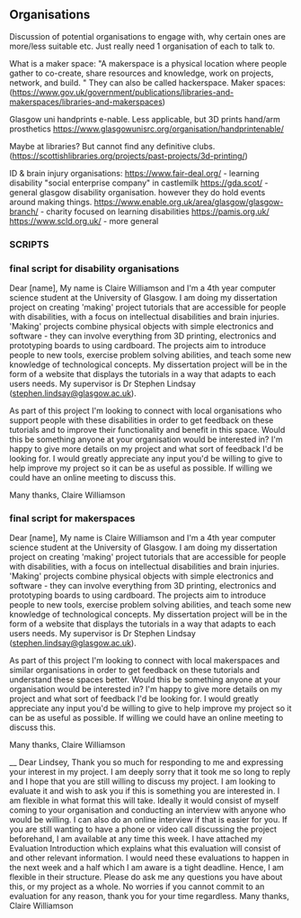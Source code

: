 ## Organisations
Discussion of potential organisations to engage with, why certain ones are more/less suitable etc. 
Just really need 1 organisation of each to talk to.

What is a maker space: 
"A makerspace is a physical location where people gather to co-create, share resources and knowledge, work on projects, network, and build. "
They can also be called hackerspace.
Maker spaces: (https://www.gov.uk/government/publications/libraries-and-makerspaces/libraries-and-makerspaces) 

Glasgow uni handprints e-nable. Less applicable, but 3D prints hand/arm prosthetics https://www.glasgowunisrc.org/organisation/handprintenable/

Maybe at libraries? But cannot find any definitive clubs. (https://scottishlibraries.org/projects/past-projects/3d-printing/)

ID & brain injury organisations:
https://www.fair-deal.org/ - learning disability "social enterprise company" in castlemilk
https://gda.scot/ - general glasgow disability organisation. however they do hold events around making things. 
https://www.enable.org.uk/area/glasgow/glasgow-branch/ - charity focused on learning disabilities 
https://pamis.org.uk/
https://www.scld.org.uk/ - more general

### SCRIPTS
### final script for disability organisations
Dear [name],                                                              My name is Claire Williamson and I'm a 4th year computer science student at the University of Glasgow. I am doing my dissertation project on creating 'making' project tutorials that are accessible for people with disabilities, with a focus on intellectual disabilities and brain injuries. 'Making' projects combine physical objects with simple electronics and software - they can involve everything from 3D printing, electronics and prototyping boards to using cardboard. The projects aim to introduce people to new tools, exercise problem solving abilities, and teach some new knowledge of technological concepts. My dissertation project will be in the form of a website that displays the tutorials in a way that adapts to each users needs. My supervisor is Dr Stephen Lindsay (stephen.lindsay@glasgow.ac.uk).

As part of this project I'm looking to connect with local organisations who support people with these disabilities in order to get feedback on these tutorials and to improve their functionality and benefit in this space. Would this be something anyone at your organisation would be interested in? I'm happy to give more details on my project and what sort of feedback I'd be looking for. I would greatly appreciate any input you'd be willing to give to help improve my project so it can be as useful as possible. If willing we could have an online meeting to discuss this.

Many thanks, Claire Williamson

### final script for makerspaces
Dear [name],                                                              My name is Claire Williamson and I'm a 4th year computer science student at the University of Glasgow. I am doing my dissertation project on creating 'making' project tutorials that are accessible for people with disabilities, with a focus on intellectual disabilities and brain injuries. 'Making' projects combine physical objects with simple electronics and software - they can involve everything from 3D printing, electronics and prototyping boards to using cardboard. The projects aim to introduce people to new tools, exercise problem solving abilities, and teach some new knowledge of technological concepts. My dissertation project will be in the form of a website that displays the tutorials in a way that adapts to each users needs. My supervisor is Dr Stephen Lindsay (stephen.lindsay@glasgow.ac.uk).

As part of this project I'm looking to connect with local makerspaces and similar organisations in order to get feedback on these tutorials and understand these spaces better. Would this be something anyone at your organisation would be interested in? I'm happy to give more details on my project and what sort of feedback I'd be looking for. I would greatly appreciate any input you'd be willing to give to help improve my project so it can be as useful as possible. If willing we could have an online meeting to discuss this.

Many thanks, Claire Williamson

__
Dear Lindsey,
Thank you so much for responding to me and expressing your interest in my project. I am deeply sorry that it took me so long to reply and I hope that you are still willing to discuss my project. 
I am looking to evaluate it and wish to ask you if this is something you are interested in. I am flexible in what format this will take. Ideally it would consist of myself coming to your organisation and conducting an interview with anyone who would be willing. I can also do an online interview if that is easier for you. If you are still wanting to have a phone or video call discussing the project beforehand, I am available at any time this week.
I have attached my Evaluation Introduction which explains what this evaluation will consist of and other relevant information.
I would need these evaluations to happen in the next week and a half which I am aware is a tight deadline. Hence, I am flexible in their structure.
Please do ask me any questions you have about this, or my project as a whole. No worries if you cannot commit to an evaluation for any reason, thank you for your time regardless. 
Many thanks,
Claire Williamson